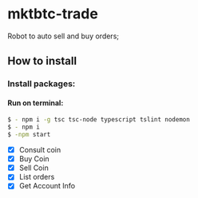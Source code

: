 
# mktbtc-trade

Robot to auto sell and buy orders;

## How to install

### Install packages:
#### Run on terminal:

```bash
$ - npm i -g tsc tsc-node typescript tslint nodemon
$ - npm i
$ -npm start 
```

- [x] Consult coin
- [x] Buy Coin
- [x] Sell Coin
- [x] List orders
- [x] Get Account Info